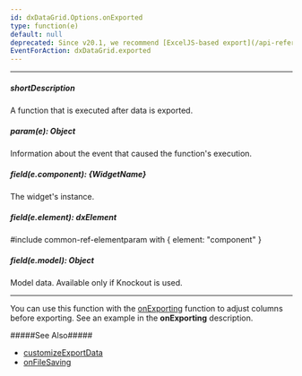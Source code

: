 ```yaml
---
id: dxDataGrid.Options.onExported
type: function(e)
default: null
deprecated: Since v20.1, we recommend [ExcelJS-based export](/api-reference/10%20UI%20Widgets/dxDataGrid/1%20Configuration/export '/Documentation/ApiReference/UI_Widgets/dxDataGrid/Configuration/export/') which does not use this option.
EventForAction: dxDataGrid.exported
---
```

---
##### shortDescription
A function that is executed after data is exported.

##### param(e): Object
Information about the event that caused the function's execution.

##### field(e.component): {WidgetName}
The widget's instance.

##### field(e.element): dxElement
#include common-ref-elementparam with { element: "component" }

##### field(e.model): Object
Model data. Available only if Knockout is used.

---
You can use this function with the [onExporting](/api-reference/10%20UI%20Widgets/dxDataGrid/1%20Configuration/onExporting.md '/Documentation/ApiReference/UI_Widgets/dxDataGrid/Configuration/#onExporting') function to adjust columns before exporting. See an example in the **onExporting** description.

#####See Also#####
- [customizeExportData](/api-reference/10%20UI%20Widgets/dxDataGrid/1%20Configuration/customizeExportData.md '/Documentation/ApiReference/UI_Widgets/dxDataGrid/Configuration/#customizeExportData')
- [onFileSaving](/api-reference/10%20UI%20Widgets/dxDataGrid/1%20Configuration/onFileSaving.md '/Documentation/ApiReference/UI_Widgets/dxDataGrid/Configuration/#onFileSaving')
